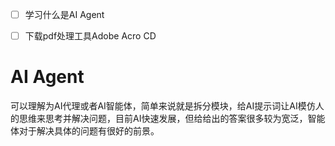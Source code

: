 - [ ] 学习什么是AI Agent
- [ ] 下载pdf处理工具Adobe Acro CD



# AI Agent
可以理解为AI代理或者AI智能体，简单来说就是拆分模块，给AI提示词让AI模仿人的思维来思考并解决问题，目前AI快速发展，但给给出的答案很多较为宽泛，智能体对于解决具体的问题有很好的前景。